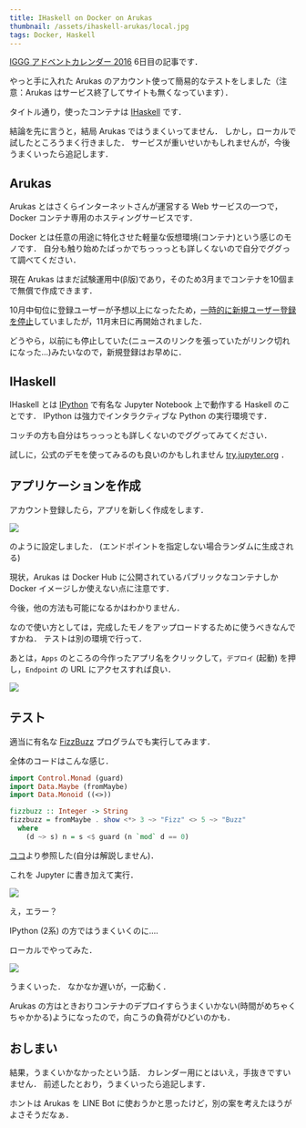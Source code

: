 ```yaml
---
title: IHaskell on Docker on Arukas
thumbnail: /assets/ihaskell-arukas/local.jpg
tags: Docker, Haskell
---
```


[IGGG アドベントカレンダー 2016](http://www.adventar.org/calendars/1572) 6日目の記事です．

やっと手に入れた Arukas のアカウント使って簡易的なテストをしました（注意：Arukas はサービス終了してサイトも無くなっています）．

タイトル通り，使ったコンテナは [IHaskell](https://github.com/gibiansky/IHaskell) です．

結論を先に言うと，結局 Arukas ではうまくいってません．
しかし，ローカルで試したところうまく行きました．
サービスが重いせいかもしれませんが，今後うまくいったら追記します．

## Arukas

Arukas とはさくらインターネットさんが運営する Web サービスの一つで，Docker コンテナ専用のホスティングサービスです．

Docker とは任意の用途に特化させた軽量な仮想環境(コンテナ)という感じのモノです．
自分も触り始めたばっかでちっっっとも詳しくないので自分でググって調べてください．

現在 Arukas はまだ試験運用中(β版)であり，そのため3月までコンテナを10個まで無償で作成できます．

10月中旬位に登録ユーザーが予想以上になったため，[一時的に新規ユーザー登録を停止](https://twitter.com/arukas_io/status/788314127684898817)していましたが，11月末日に再開始されました．

どうやら，以前にも停止していた(ニュースのリンクを張っていたがリンク切れになった...)みたいなので，新規登録はお早めに．

## IHaskell

IHaskell とは [IPython](https://ipython.org/) で有名な Jupyter Notebook 上で動作する Haskell のことです．
IPython は強力でインタラクティブな Python の実行環境です．

コッチの方も自分はちっっっとも詳しくないのでググってみてください．

試しに，公式のデモを使ってみるのも良いのかもしれません [try.jupyter.org](https://try.jupyter.org) ．

## アプリケーションを作成

アカウント登録したら，アプリを新しく作成をします．

![](/assets/ihaskell-arukas/new_app.jpg)

のように設定しました．
(エンドポイントを指定しない場合ランダムに生成される)

現状，Arukas は Docker Hub に公開されているパブリックなコンテナしか Docker イメージしか使えない点に注意です．

今後，他の方法も可能になるかはわかりません．

なので使い方としては，完成したモノをアップロードするために使うべきなんですかね．
テストは別の環境で行って．

あとは，`Apps` のところの今作ったアプリ名をクリックして，`デプロイ` (起動) を押し，`Endpoint` の URL にアクセスすれば良い．

![](/assets/ihaskell-arukas/home.jpg)

## テスト

適当に有名な [FizzBuzz](https://ja.wikipedia.org/wiki/Fizz_Buzz) プログラムでも実行してみます．

全体のコードはこんな感じ．

```haskell
import Control.Monad (guard)
import Data.Maybe (fromMaybe)
import Data.Monoid ((<>))

fizzbuzz :: Integer -> String
fizzbuzz = fromMaybe . show <*> 3 ~> "Fizz" <> 5 ~> "Buzz"
  where
    (d ~> s) n = s <$ guard (n `mod` d == 0)
```

[ココ](https://www.reddit.com/r/haskell/comments/2cum9p/i_did_a_haskell_fizzbuzz/)より参照した(自分は解説しません)．

これを Jupyter に書き加えて実行．

![](/assets/ihaskell-arukas/error.jpg)

え，エラー？

IPython (2系) の方ではうまくいくのに....

ローカルでやってみた．

![](/assets/ihaskell-arukas/local.jpg)

うまくいった．
なかなか遅いが，一応動く．

Arukas の方はときおりコンテナのデプロイすらうまくいかない(時間がめちゃくちゃかかる)ようになったので，向こうの負荷がひどいのかも．

## おしまい

結果，うまくいかなかったという話．
カレンダー用にとはいえ，手抜きですいません．
前述したとおり，うまくいったら追記します．

ホントは Arukas を LINE Bot に使おうかと思ったけど，別の案を考えたほうがよさそうだなぁ．
